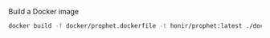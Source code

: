 Build a Docker image

```bash
docker build -f docker/prophet.dockerfile -t honir/prophet:latest ./docker
```